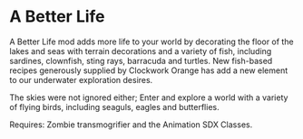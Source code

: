 A Better Life
=============

A Better Life mod adds more life to your world by decorating the floor of the lakes and seas with terrain decorations and a variety of fish, including sardines, clownfish, sting rays, barracuda and turtles. New fish-based recipes generously supplied by Clockwork Orange has add a new element to our underwater exploration desires.

The skies were not ignored either; Enter and explore a world with a variety of flying birds, including seaguls, eagles and butterflies.

Requires: Zombie transmogrifier and the Animation SDX Classes.